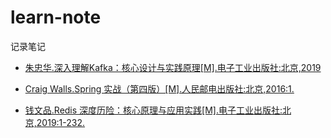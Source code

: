 # learn-note
记录笔记

+ [朱忠华.深入理解Kafka：核心设计与实践原理[M].电子工业出版社:北京,2019](./kafka.md)


+  [Craig Walls.Spring 实战（第四版）[M].人民邮电出版社:北京,2016:1.](./spring-in-action-4th/spring.md)


+ [钱文品.Redis 深度历险：核心原理与应用实践[M].电子工业出版社:北京,2019:1-232.](./Redis%20深度历险核心原理与应用实践/README.md)
